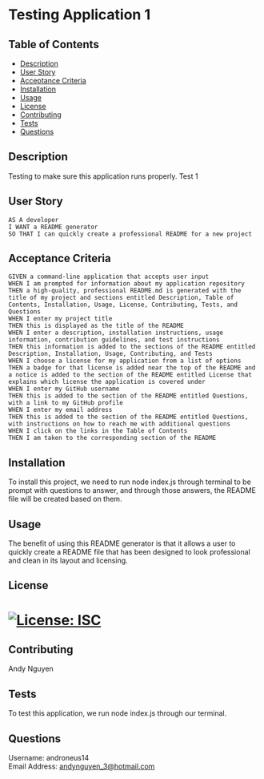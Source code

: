 # Testing Application 1

## Table of Contents

- [Description](#description)
- [User Story](#user-story)
- [Acceptance Criteria](#acceptance-criteria)
- [Installation](#installation)
- [Usage](#usage)
- [License](#license)
- [Contributing](#contributing)
- [Tests](#tests)
- [Questions](#questions)

## Description

Testing to make sure this application runs properly. Test 1

## User Story

    AS A developer
    I WANT a README generator
    SO THAT I can quickly create a professional README for a new project

## Acceptance Criteria

    GIVEN a command-line application that accepts user input
    WHEN I am prompted for information about my application repository
    THEN a high-quality, professional README.md is generated with the title of my project and sections entitled Description, Table of Contents, Installation, Usage, License, Contributing, Tests, and Questions
    WHEN I enter my project title
    THEN this is displayed as the title of the README
    WHEN I enter a description, installation instructions, usage information, contribution guidelines, and test instructions
    THEN this information is added to the sections of the README entitled Description, Installation, Usage, Contributing, and Tests
    WHEN I choose a license for my application from a list of options
    THEN a badge for that license is added near the top of the README and a notice is added to the section of the README entitled License that explains which license the application is covered under
    WHEN I enter my GitHub username
    THEN this is added to the section of the README entitled Questions, with a link to my GitHub profile
    WHEN I enter my email address
    THEN this is added to the section of the README entitled Questions, with instructions on how to reach me with additional questions
    WHEN I click on the links in the Table of Contents
    THEN I am taken to the corresponding section of the README

## Installation

To install this project, we need to run node index.js through terminal to be prompt with questions to answer, and through those answers, the README file will be created based on them.

## Usage

The benefit of using this README generator is that it allows a user to quickly create a README file that has been designed to look professional and clean in its layout and licensing.

## License

# [![License: ISC](https://img.shields.io/badge/License-ISC-blue.svg)](https://opensource.org/licenses/ISC)

## Contributing

Andy Nguyen

## Tests

To test this application, we run node index.js through our terminal.

## Questions

Username: androneus14<br />
Email Address: andynguyen_3@hotmail.com

